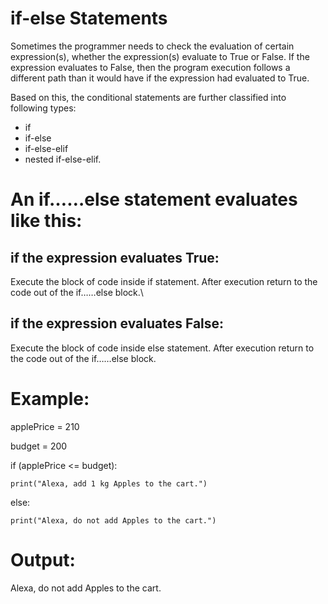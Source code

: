 # if-else Statements

Sometimes the programmer needs to check the evaluation of certain expression(s), whether the expression(s) evaluate to True or False. If the expression evaluates to False, then the program execution follows a different path than it would have if the expression had evaluated to True.

Based on this, the conditional statements are further classified into following types:

- if
- if-else
- if-else-elif
- nested if-else-elif.

# An if……else statement evaluates like this:

## if the expression evaluates True:

Execute the block of code inside if statement. After execution return to the code out of the if……else block.\\

## if the expression evaluates False:

Execute the block of code inside else statement. After execution return to the code out of the if……else block.

# Example:

applePrice \= 210

budget \= 200

if (applePrice <= budget):

    print("Alexa, add 1 kg Apples to the cart.")

else:

    print("Alexa, do not add Apples to the cart.")

# Output:

Alexa, do not add Apples to the cart.
